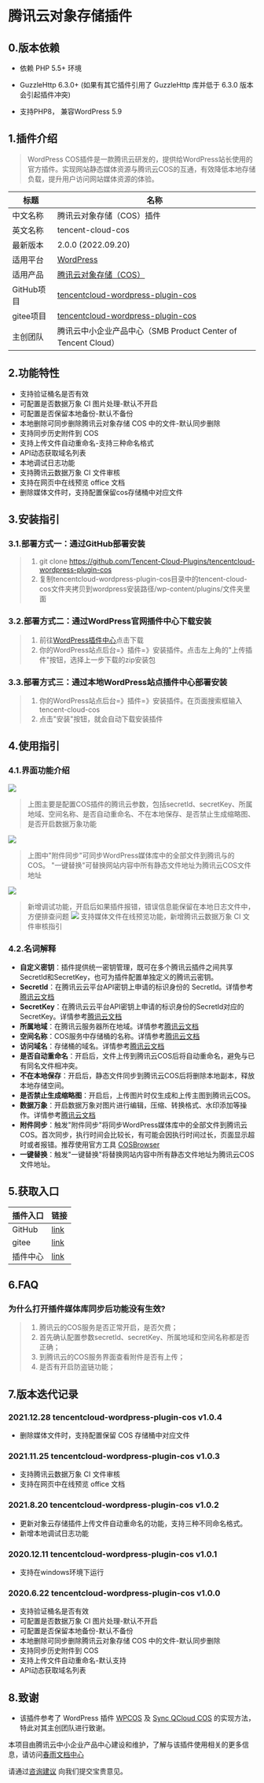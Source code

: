 # 腾讯云对象存储插件

## 0.版本依赖

- 依赖 PHP 5.5+ 环境

- GuzzleHttp 6.3.0+ (如果有其它插件引用了 GuzzleHttp 库并低于 6.3.0 版本会引起插件冲突)

- 支持PHP8， 兼容WordPress 5.9

## 1.插件介绍
> WordPress COS插件是一款腾讯云研发的，提供给WordPress站长使用的官方插件。实现网站静态媒体资源与腾讯云COS的互通，有效降低本地存储负载，提升用户访问网站媒体资源的体验。

| 标题       | 名称                                                                                                              |
| ---------- |-----------------------------------------------------------------------------------------------------------------|
| 中文名称   | 腾讯云对象存储（COS）插件                                                                                                  |
| 英文名称   | tencent-cloud-cos                                                                                               |
| 最新版本   | 2.0.0 (2022.09.20)                                                                                              |
| 适用平台   | [WordPress](https://wordpress.org/)                                                                             |
| 适用产品   | [腾讯云对象存储（COS）](https://cloud.tencent.com/product/cos)                                                           |
| GitHub项目 | [tencentcloud-wordpress-plugin-cos](https://github.com/Tencent-Cloud-Plugins/tencentcloud-wordpress-plugin-cos) |
| gitee项目 | [tencentcloud-wordpress-plugin-cos](https://gitee.com/Tencent-Cloud-Plugins/tencentcloud-wordpress-plugin-cos)  |
| 主创团队   | 腾讯云中小企业产品中心（SMB Product Center of Tencent Cloud）                                                                |


## 2.功能特性

- 支持验证桶名是否有效
- 可配置是否数据万象 CI 图片处理-默认不开启
- 可配置是否保留本地备份-默认不备份
- 本地删除可同步删除腾讯云对象存储 COS 中的文件-默认同步删除
- 支持同步历史附件到 COS
- 支持上传文件自动重命名-支持三种命名格式
- API动态获取域名列表
- 本地调试日志功能
- 支持腾讯云数据万象 CI 文件审核
- 支持在网页中在线预览 office 文档
- 删除媒体文件时，支持配置保留cos存储桶中对应文件

## 3.安装指引

### 3.1.部署方式一：通过GitHub部署安装

> 1. git clone https://github.com/Tencent-Cloud-Plugins/tencentcloud-wordpress-plugin-cos
> 2. 复制tencentcloud-wordpress-plugin-cos目录中的tencent-cloud-cos文件夹拷贝到wordpress安装路径/wp-content/plugins/文件夹里面

### 3.2.部署方式二：通过WordPress官网插件中心下载安装

> 1. 前往[WordPress插件中心](https://wordpress.org/plugins/tencent-cloud-cos/)点击下载
> 2. 你的WordPress站点后台=》插件=》安装插件。点击左上角的"上传插件"按钮，选择上一步下载的zip安装包

### 3.3.部署方式三：通过本地WordPress站点插件中心部署安装

> 1. 你的WordPress站点后台=》插件=》安装插件。在页面搜索框输入tencent-cloud-cos
> 2. 点击"安装"按钮，就会自动下载安装插件

## 4.使用指引

### 4.1.界面功能介绍

![](./images/cos1.png)
> 上图主要是配置COS插件的腾讯云参数，包括secretId、secretKey、所属地域、空间名称、是否自动重命名、不在本地保存、是否禁止生成缩略图、是否开启数据万象功能

![](./images/cos2.png)
> 上图中"附件同步"可同步WordPress媒体库中的全部文件到腾讯与的COS。 "一键替换"可替换网站内容中所有静态文件地址为腾讯云COS文件地址

![](./images/cos3.png)
> 新增调试功能，开启后如果插件报错，错误信息能保留在本地日志文件中，方便排查问题
![](./images/cos4.png)
> 支持媒体文件在线预览功能，新增腾讯云数据万象 CI 文件审核指引

### 4.2.名词解释

- **自定义密钥**：插件提供统一密钥管理，既可在多个腾讯云插件之间共享SecretId和SecretKey，也可为插件配置单独定义的腾讯云密钥。
- **SecretId**：在腾讯云云平台API密钥上申请的标识身份的 SecretId。详情参考[腾讯云文档](https://cloud.tencent.com/document/product)
- **SecretKey**：在腾讯云云平台API密钥上申请的标识身份的SecretId对应的SecretKey。详情参考[腾讯云文档](https://cloud.tencent.com/document/product)
- **所属地域**：在腾讯云服务器所在地域。详情参考[腾讯云文档](https://cloud.tencent.com/document/product/457/44232)
- **空间名称**：COS服务中存储桶的名称。详情参考[腾讯云文档](https://cloud.tencent.com/document/product/436/41153)
- **访问域名**：存储桶的域名。详情参考[腾讯云文档](https://cloud.tencent.com/document/product/436/6224)
- **是否自动重命名**：开启后，文件上传到腾讯云COS后将自动重命名，避免与已有同名文件相冲突。
- **不在本地保存**：开启后，静态文件同步到腾讯云COS后将删除本地副本，释放本地存储空间。
- **是否禁止生成缩略图**：开启后，上传图片时仅生成和上传主图到腾讯云COS。
- **数据万象**：开启数据万象对图片进行编辑，压缩、转换格式、水印添加等操作。详情参考[腾讯云文档](https://cloud.tencent.com/document/product/460/36540)
- **附件同步**：触发"附件同步"将同步WordPress媒体库中的全部文件到腾讯云COS。首次同步，执行时间会比较长，有可能会因执行时间过长，页面显示超时或者报错。推荐使用官方工具 [COSBrowser](https://cloud.tencent.com/document/product/436/11366)
- **一键替换**：触发"一键替换"将替换网站内容中所有静态文件地址为腾讯云COS文件地址。

## 5.获取入口

| 插件入口          | 链接                                                         |
| ----------------- | ------------------------------------------------------------ |
| GitHub            | [link](https://github.com/Tencent-Cloud-Plugins/tencentcloud-wordpress-plugin-cos)    |
| gitee             | [link](https://gitee.com/Tencent-Cloud-Plugins/tencentcloud-wordpress-plugin-cos)    |
| 插件中心  | [link](https://wordpress.org/plugins/tencent-cloud-cos) |

## 6.FAQ

### 为什么打开插件媒体库同步后功能没有生效?
> 1. 腾讯云的COS服务是否正常开启，是否欠费；  
> 2. 首先确认配置参数secretId、secretKey、所属地域和空间名称都是否正确；
> 3. 到腾讯云的COS服务界面查看附件是否有上传；
> 4. 是否有开启防盗链功能；

## 7.版本迭代记录
### 2021.12.28 tencentcloud-wordpress-plugin-cos v1.0.4
- 删除媒体文件时，支持配置保留 COS 存储桶中对应文件

### 2021.11.25 tencentcloud-wordpress-plugin-cos v1.0.3
- 支持腾讯云数据万象 CI 文件审核
- 支持在网页中在线预览 office 文档

### 2021.8.20 tencentcloud-wordpress-plugin-cos v1.0.2
- 更新对象云存储插件上传文件自动重命名的功能，支持三种不同命名格式。
- 新增本地调试日志功能

### 2020.12.11 tencentcloud-wordpress-plugin-cos v1.0.1
- 支持在windows环境下运行

### 2020.6.22 tencentcloud-wordpress-plugin-cos v1.0.0
- 支持验证桶名是否有效
- 可配置是否数据万象 CI 图片处理-默认不开启
- 可配置是否保留本地备份-默认不备份
- 本地删除可同步删除腾讯云对象存储 COS 中的文件-默认同步删除
- 支持同步历史附件到 COS
- 支持上传文件自动重命名-默认支持
- API动态获取域名列表

## 8.致谢

- 该插件参考了 WordPress 插件 [WPCOS](https://github.com/lezaiyun/wpcos) 及 [Sync QCloud COS](https://github.com/sy-records/wordpress-qcloud-cos) 的实现方法，特此对其主创团队进行致谢。

本项目由腾讯云中小企业产品中心建设和维护，了解与该插件使用相关的更多信息，请访问[春雨文档中心](https://openapp.qq.com/docs/Wordpress/cos.html) 

请通过[咨询建议](https://da.do/y0rp) 向我们提交宝贵意见。
